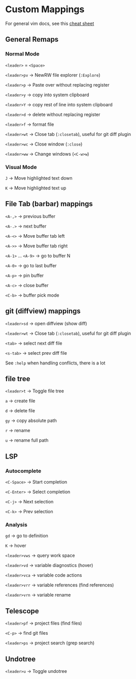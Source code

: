 # Custom Mappings

For general vim docs, see this [cheat sheet](https://vim.rtorr.com)

## General Remaps

### Normal Mode

`<leader>` = `<Space>`

`<leader>pv` -> NewRW file explorer (`:Explore`)

`<leader>p` -> Paste over without replacing register

`<leader>y` -> copy into system clipboard

`<leader>Y` -> copy rest of line into system clipboard

`<leader>d` -> delete without replacing register

`<leader>f` -> format file

`<leader>wt` -> Close tab (`:closetab`), useful for git diff plugin

`<leader>wc` -> Close window (`:close`)

`<leader>ww` -> Change windows (`<C-w>w`)

### Visual Mode

`J` -> Move highlighted text down

`K` -> Move highlighted text up

## File Tab (barbar) mappings

`<A-,>` -> previous buffer

`<A-.>` -> next buffer

`<A-<>` -> Move buffer tab left

`<A->>` -> Move buffer tab right

`<A-1>` ... `<A-9>` -> go to buffer N

`<A-0>` -> go to last buffer

`<A-p>` -> pin buffer

`<A-c>` -> close buffer

`<C-b>` -> buffer pick mode

## git (diffview) mappings

`<leader>sd` -> open diffview (show diff)

`<leader>wt` -> Close tab (`:closetab`), useful for git diff plugin

`<tab>` -> select next diff file

`<s-tab>` -> select prev diff file

See `:help` when handling conflicts, there is a lot

## file tree

`<leader>t` -> Toggle file tree

`a` -> create file

`d` -> delete file

`gy` -> copy absolute path

`r` -> rename

`u` -> rename full path

## LSP

### Autocomplete

`<C-Space>` -> Start completion

`<C-Enter>` -> Select completion

`<C-j>` -> Next selection

`<C-k>` -> Prev selection

### Analysis

`gd` -> go to definition

`K` -> hover

`<leader>vws` -> query work space

`<leader>vd` -> variable diagnostics (hover)

`<leader>vca` -> variable code actions

`<leader>vrr` -> variable references (find references)

`<leader>vrn` -> variable rename

## Telescope

`<leader>pf` -> project files (find files)

`<C-p>` -> find git files

`<leader>ps` -> project search (grep search)

## Undotree

`<leader>u` -> Toggle undotree

